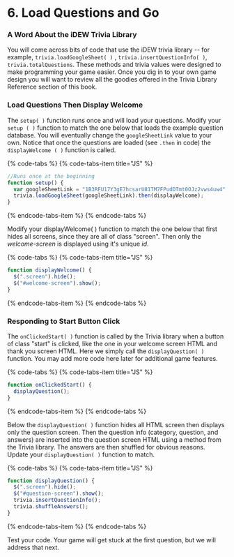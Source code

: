 # 6. Load Questions and Go

### A Word About the iDEW Trivia Library

You will come across bits of code that use the iDEW trivia library -- for example, `trivia.loadGoogleSheet( )` , `trivia.insertQuestionInfo( )`, `trivia.totalQuestions`. These methods and trivia values were designed to make programming your game easier. Once you dig in to your own game design you will want to review all the goodies offered in the Trivia Library Reference section of this book.

### Load Questions Then Display Welcome

The `setup( )` function runs once and will load your questions. Modify your `setup ( )` function to match the one below that loads the example question database. You will eventually change the `googleSheetLink` value to your own. Notice that once the questions are loaded \(see `.then` in code\) the `displayWelcome ( )` function is called.

{% code-tabs %}
{% code-tabs-item title="JS" %}
```javascript
//Runs once at the beginning
function setup() {
  var googleSheetLink = "1B3RFU17Y3gE7hcsarU81TM7FPudDTmt0OJz2vws4uw4";
  trivia.loadGoogleSheet(googleSheetLink).then(displayWelcome); 
}
```
{% endcode-tabs-item %}
{% endcode-tabs %}

Modify your displayWelcome\( \) function to match the one below that first hides all screens, since they are all of class "screen". Then only the _welcome-screen_ is displayed using it's unique _id_.

{% code-tabs %}
{% code-tabs-item title="JS" %}
```javascript
function displayWelcome() {
  $(".screen").hide();
  $("#welcome-screen").show();
}
```
{% endcode-tabs-item %}
{% endcode-tabs %}

### Responding to Start Button Click

The `onClickedStart( )` function is called by the Trivia library when a button of class "start" is clicked, like the one in your welcome screen HTML and thank you screen HTML. Here we simply call the `displayQuestion( )` function. You may add more code here later for additional game features.

{% code-tabs %}
{% code-tabs-item title="JS" %}
```javascript
function onClickedStart() {
  displayQuestion();
}
```
{% endcode-tabs-item %}
{% endcode-tabs %}

Below the `displayQuestion( )` function hides all HTML screen then displays only the question screen. Then the question info \(category, question, and answers\) are inserted into the question screen HTML using a method from the Trivia library. The answers are then shuffled for obvious reasons. Update your `displayQuestion( )` function to match.

{% code-tabs %}
{% code-tabs-item title="JS" %}
```javascript
function displayQuestion() {
  $(".screen").hide();
  $("#question-screen").show();
  trivia.insertQuestionInfo();
  trivia.shuffleAnswers();
}
```
{% endcode-tabs-item %}
{% endcode-tabs %}

Test your code. Your game will get stuck at the first question, but we will address that next.

